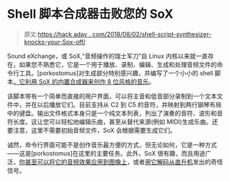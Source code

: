 # Shell 脚本合成器击败您的 SoX

> 原文:[https://hack aday . com/2018/08/02/shell-script-synthesizer-knocks-your-Sox-off/](https://hackaday.com/2018/08/02/shell-script-synthesizer-knocks-your-sox-off/)

Sound eXchange，或 SoX,“音频操作的瑞士军刀”自 Linux 内核以来就一直存在，如果您不熟悉它，它是一个用于播放、录制、编辑、生成和处理音频文件的命令行工具。[porkostomus]对生成部分特别感兴趣，并编写了一个小小的 shell 脚本[，它利用 SoX 的内置合成器来创作 8 位风格的音乐](https://github.com/porkostomus/mecca)。

该脚本带有一个简单而直接的用户界面，可以将主音和低音部分录制到一个文本文件中，并在以后播放它们。目前支持从 C2 到 C5 的音符，并映射到两行钢琴布局中的键盘。输出文件格式本身只是一个纯文本列表，列出了演奏的音符、波形和音符长度。这让您可以轻松地编辑乐曲，甚至从替代来源(例如 MIDI)生成乐曲。还要注意，这里不需要初始音频文件，SoX 会根据需要生成它们。

诚然，命令行界面可能不是创作音乐最方便的方式，但无论如何，它是一种方式——这是[porkostomus]在这里的主要任务。此外，SoX 很有趣，而且用途广泛，[你甚至可以将它的音频效果应用到图像上](https://hackaday.com/2017/04/16/mangling-images-with-audio-effects/)，或者[用它解码从直升机](https://hackaday.com/2014/02/02/decoding-news-helicopter-signals-on-youtube/)发出的奇怪信号。